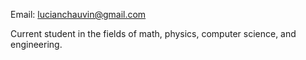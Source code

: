 Email: lucianchauvin@gmail.com

Current student in the fields of math, physics, computer science, and engineering. 

